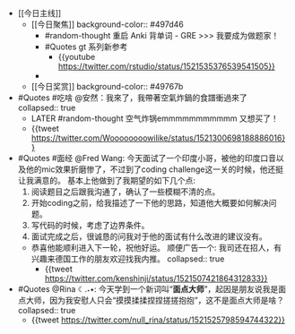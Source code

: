 - [[今日主线]]
	- [[今日聚焦]]
	  background-color:: #497d46
		- #random-thought 重启 Anki 背单词 - GRE >>> 我要成为做题家！
		- #Quotes gt 系列新参考
			- {{youtube https://twitter.com/rstudio/status/1521535376539541505}}
		-
	- [[今日奖赏]]
	  background-color:: #49767b
- #Quotes #吃啥 @安然：我來了，我帶著空氣炸鍋的食譜衝過來了
  collapsed:: true
	- LATER #random-thought 空气炸锅emmmmmmmmmmm 又想买了！
	- {{tweet https://twitter.com/Woooooooowilike/status/1521300698188886016}}
- #Quotes #面经 @Fred Wang: 今天面试了一个印度小哥，被他的印度口音以及他的mic效果折磨惨了，不过到了coding challenge这一关的时候，他还挺让我满意的。 基本上他做到了我期望的如下几个点: 
  1. 阅读题目之后跟我沟通了，确认了一些模糊不清的点。
  2. 开始coding之前，给我描述了一下他的思路，知道他大概要如何解决问题。
  3. 写代码的时候，考虑了边界条件。
  4. 面试完成之后，很诚恳的问我对于他的面试有什么改进的建议没有。
	- 恭喜他能顺利进入下一轮，祝他好运。 顺便广告一个: 我司还在招人，有兴趣来德国工作的朋友欢迎找我内推。
	  collapsed:: true
		- {{tweet https://twitter.com/kenshinji/status/1521507421864312833}}
- #Quotes @Rina ☾.‎˖٭: 今天学到一个新词叫“**面点大师**”，起因是朋友说我是面点大师，因为我安慰人只会“摸摸揉揉捏捏搓搓抱抱”，这不是面点大师是啥？
  collapsed:: true
	- {{tweet https://twitter.com/null_rina/status/1521525798594744322}}